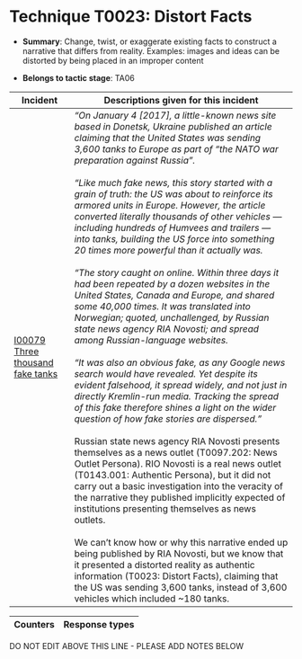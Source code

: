 # Technique T0023: Distort Facts

* **Summary**: Change, twist, or exaggerate existing facts to construct a narrative that differs from reality. Examples: images and ideas can be distorted by being placed in an improper content

* **Belongs to tactic stage**: TA06


| Incident | Descriptions given for this incident |
| -------- | -------------------- |
| [I00079 Three thousand fake tanks](../../generated_pages/incidents/I00079.md) | <i>“On January 4 [2017], a little-known news site based in Donetsk, Ukraine published an article claiming that the United States was sending 3,600 tanks to Europe as part of “the NATO war preparation against Russia”.<br><br> “Like much fake news, this story started with a grain of truth: the US was about to reinforce its armored units in Europe. However, the article converted literally thousands of other vehicles — including hundreds of Humvees and trailers — into tanks, building the US force into something 20 times more powerful than it actually was.<br><br> “The story caught on online. Within three days it had been repeated by a dozen websites in the United States, Canada and Europe, and shared some 40,000 times. It was translated into Norwegian; quoted, unchallenged, by Russian state news agency RIA Novosti; and spread among Russian-language websites.<br><br> “It was also an obvious fake, as any Google news search would have revealed. Yet despite its evident falsehood, it spread widely, and not just in directly Kremlin-run media. Tracking the spread of this fake therefore shines a light on the wider question of how fake stories are dispersed.”</i><br><br> Russian state news agency RIA Novosti presents themselves as a news outlet (T0097.202: News Outlet Persona). RIO Novosti is a real news outlet (T0143.001: Authentic Persona), but it did not carry out a basic investigation into the veracity of the narrative they published implicitly expected of institutions presenting themselves as news outlets.<br><br> We can’t know how or why this narrative ended up being published by RIA Novosti, but we know that it presented a distorted reality as authentic information (T0023: Distort Facts), claiming that the US was sending 3,600 tanks, instead of 3,600 vehicles which included ~180 tanks. |



| Counters | Response types |
| -------- | -------------- |


DO NOT EDIT ABOVE THIS LINE - PLEASE ADD NOTES BELOW